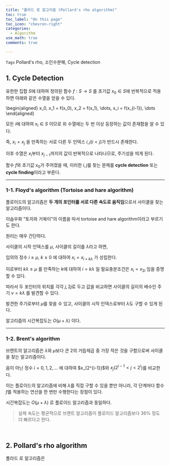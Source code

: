 ```yaml
---
title: "폴라드 로 알고리즘 (Pollard's rho algorithm)"
toc: true
toc_label: "On this page"
toc_icon: "chevron-right"
categories:
  - Algorithm
use_math: true
comments: true

---
```


`Tags` Pollard's rho, 소인수분해, Cycle detection

## 1. Cycle Detection

유한한 집합 $S$에 대하여 정의된 함수 $f : S \to S$ 를 초기값 $x_0 \in S$에 반복적으로 적용하면 아래와 같은 수열을 얻을 수 있다.

\begin{aligned}
x_0, x_1 = f(x_0), x_2 = f(x_1), \dots, x_i = f(x_{i-1}), \dots
\end{aligned}

모든 $i$에 대하여 $x_i \in S$ 이므로 위 수열에는 두 번 이상 등장하는 값이 존재함을 알 수 있다.

즉, $x_i = x_j$ 을 만족하는 서로 다른 두 인덱스 $i, j$($i < j$)가 반드시 존재한다.

이후 수열은 $x_i$부터 $x_{j-1}$까지의 값이 반복적으로 나타나므로, 주기성을 띄게 된다.

함수 $f$와 초기값 $x_0$가 주어졌을 때, 이러한 $i, j$를 찾는 문제를 **cycle detection** 또는 **cycle finding**이라고 부른다.

---

### 1-1. Floyd's algorithm (Tortoise and hare algorithm)

플로이드의 알고리즘은 **두 개의 포인터를 서로 다른 속도로 움직임**으로서 사이클을 찾는 알고리즘이다.

이솝우화 "토끼와 거북이"의 이름을 따서 tortoise and hare algorithm이라고 부르기도 한다.

원리는 매우 간단하다.

사이클의 시작 인덱스를 $\mu$, 사이클의 길이를 $\lambda$라고 하면,

임의의 정수 $i \geq \mu$, $k \geq 0$ 에 대하여 $x_i = x_{i + k \lambda}$ 가 성립한다.

이로부터 $k \lambda \geq \mu$ 를 만족하는 $k$에 대하여 $i = k \lambda$ 일 필요충분조건은 $x_i = x_{2i}$ 임을 증명할 수 있다.

따라서 두 포인터의 위치를 각각 $j, 2j$로 두고 값을 비교하면 사이클의 길이의 배수인 주기 $\nu = k \lambda$ 를 발견할 수 있다.

발견한 주기로부터 $\mu$를 찾을 수 있고, 사이클의 시작 인덱스로부터 $\lambda$도 구할 수 있게 된다.

알고리즘의 시간복잡도는 $O(\mu + \lambda)$ 이다.

---

### 1-2. Brent's algorithm

브랜트의 알고리즘은 $\lambda$와 $\mu$보다 큰 $2$의 거듭제곱 중 가장 작은 것을 구함으로써 사이클을 찾는 알고리즘이다.

음이 아닌 정수 $i = 0, 1, 2, \dots$ 에 대하여 $x_{2^{i-1}\}$와 $x_j$($2^{i-1} < j < 2^i$)를 비교한다.

이는 플로이드의 알고리즘에 비해 $\lambda$를 직접 구할 수 있을 뿐만 아니라, 각 단계마다 함수 $f$를 적용하는 연산을 한 번만 수행한다는 장점이 있다.

시간복잡도는 $O(\mu + \lambda)$ 로 플로이드 알고리즘과 동일하다.

> 실제 속도는 평균적으로 브랜트 알고리즘이 플로이드 알고리즘보다 36% 정도 더 빠르다고 한다.

<br/>

## 2. Pollard's rho algorithm

폴라드 로 알고리즘은 
